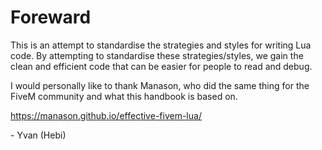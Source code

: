 # Foreward

This is an attempt to standardise the strategies and styles for writing Lua code. By attempting to standardise these strategies/styles, we gain the clean and efficient code that can be easier for people to read and debug.

I would personally like to thank Manason, who did the same thing for the FiveM community and what this handbook is based on.

https://manason.github.io/effective-fivem-lua/

\- Yvan (Hebi)